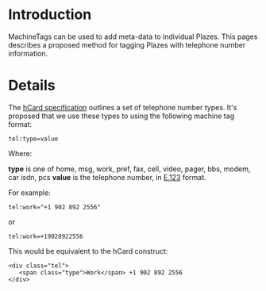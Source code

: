 # Introduction #

MachineTags can be used to add meta-data to individual Plazes.  This pages describes a proposed method for tagging Plazes with telephone number information.

# Details #

The [hCard specification](http://microformats.org/wiki/hcard#adr_tel_email_types) outlines a set of telephone number types.  It's proposed that we use these types to using the following machine tag format:

```
tel:type=value
```

Where:

**type** is one of home, msg, work, pref, fax, cell, video, pager, bbs, modem, car isdn, pcs
**value** is the telephone number, in [E.123](http://en.wikipedia.org/wiki/E.123) format.

For example:

```
tel:work="+1 902 892 2556"
```

or

```
tel:work=+19028922556
```

This would be equivalent to the hCard construct:

```
<div class="tel">
   <span class="type">Work</span> +1 902 892 2556
</div>
```